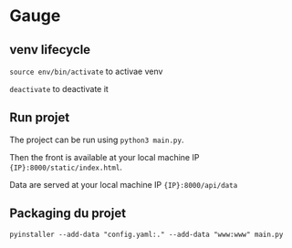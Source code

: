 # Gauge

## venv lifecycle

`source env/bin/activate` to activae venv

`deactivate` to deactivate it


## Run projet

The project can be run using `python3 main.py`.

Then the front is available at your local machine IP `{IP}:8000/static/index.html`.

Data are served at your local machine IP `{IP}:8000/api/data`

## Packaging du projet 

`pyinstaller --add-data "config.yaml:." --add-data "www:www" main.py`

